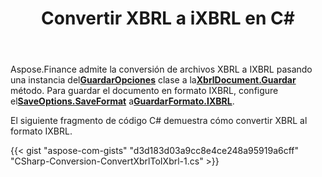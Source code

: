 ﻿---
title: Convertir XBRL a iXBRL en C#
linktitle: Convertir XBRL a IXBRL
type: docs
weight: 10
url: /es/net/convert-xbrl-to-ixbrl/
description: C# Finance La biblioteca API admite la conversión de archivos XBRL a iXBRL. Consulte el código proporcionado en este artículo.
---
 Aspose.Finance admite la conversión de archivos XBRL a IXBRL pasando una instancia del[**GuardarOpciones**](https://reference.aspose.com/finance/net/aspose.finance.xbrl/saveoptions) clase a la[**XbrlDocument.Guardar**](https://reference.aspose.com/finance/net/aspose.finance.xbrl/xbrldocument/methods/save/index) método. Para guardar el documento en formato IXBRL, configure el[**SaveOptions.SaveFormat**](https://reference.aspose.com/finance/net/aspose.finance.xbrl/saveoptions/properties/saveformat) a[**GuardarFormato.IXBRL**](https://reference.aspose.com/finance/net/aspose.finance.xbrl/saveformat).

El siguiente fragmento de código C# demuestra cómo convertir XBRL al formato IXBRL.

{{< gist "aspose-com-gists" "d3d183d03a9cc8e4ce248a95919a6cff" "CSharp-Conversion-ConvertXbrlToIXbrl-1.cs" >}}

